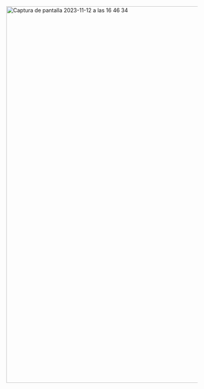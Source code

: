 <img width="993" alt="Captura de pantalla 2023-11-12 a las 16 46 34" src="https://github.com/LLuisPP/LLuisPP/assets/116104082/92b5561e-e814-46fb-b22b-7261d8393be5">


<!--
**LLuisPP/LLuisPP** is a ✨ _special_ ✨ repository because its `README.md` (this file) appears on your GitHub profile.

Here are some ideas to get you started:

- 🔭 I’m currently working on mobile app developing
- 🌱 I’m currently learning C and Flutter
- 🤔 I’m looking for help with ...
- 📫 How to reach me: 
-->
